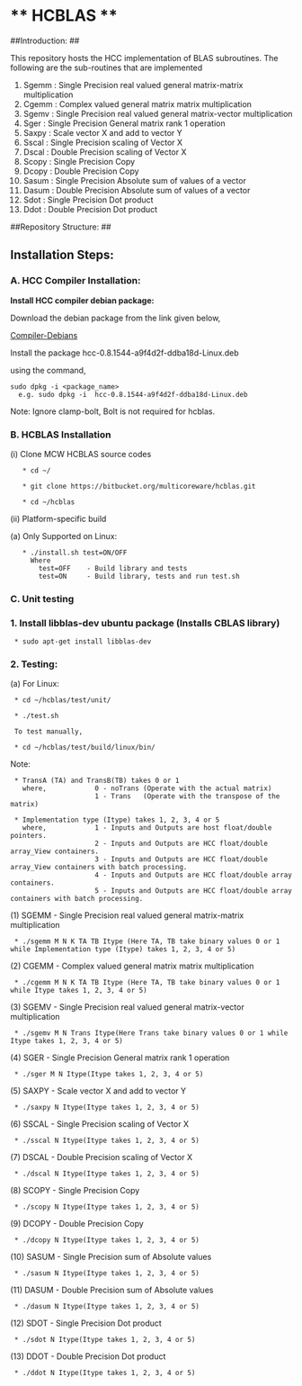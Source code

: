 # ** HCBLAS ** #

##Introduction: ##

This repository hosts the HCC implementation of BLAS subroutines. The following are the sub-routines that are implemented

1. Sgemm  : Single Precision real valued general matrix-matrix multiplication
2. Cgemm  : Complex valued general matrix matrix multiplication
3. Sgemv  : Single Precision real valued general matrix-vector multiplication
4. Sger   : Single Precision General matrix rank 1 operation
5. Saxpy  : Scale vector X and add to vector Y
6. Sscal  : Single Precision scaling of Vector X 
7. Dscal  : Double Precision scaling of Vector X
8. Scopy  : Single Precision Copy 
9. Dcopy  : Double Precision Copy
10. Sasum : Single Precision Absolute sum of values of a vector
11. Dasum : Double Precision Absolute sum of values of a vector
12. Sdot  : Single Precision Dot product
13. Ddot  : Double Precision Dot product

##Repository Structure: ##

## Installation Steps:    

### A. HCC Compiler Installation: 


**Install HCC compiler debian package:**

  Download the debian package from the link given below,
  
  [Compiler-Debians](https://multicorewareinc.egnyte.com/dl/TD5IwsNEx3)
  
  Install the package hcc-0.8.1544-a9f4d2f-ddba18d-Linux.deb 
  
  using the command,
  
    sudo dpkg -i <package_name>
      e.g. sudo dpkg -i  hcc-0.8.1544-a9f4d2f-ddba18d-Linux.deb 
      
  Note: 
      Ignore clamp-bolt, Bolt is not required for hcblas.
    


### B. HCBLAS Installation 

(i) Clone MCW HCBLAS source codes

       * cd ~/
   
       * git clone https://bitbucket.org/multicoreware/hcblas.git 

       * cd ~/hcblas
   
(ii) Platform-specific build

(a) Only Supported on Linux:  

       * ./install.sh test=ON/OFF 
         Where
           test=OFF    - Build library and tests
           test=ON     - Build library, tests and run test.sh

       
### C. Unit testing

### 1. Install libblas-dev ubuntu package (Installs CBLAS library)

     * sudo apt-get install libblas-dev

### 2. Testing:
    
(a) For Linux:

     * cd ~/hcblas/test/unit/
     
     * ./test.sh
     
     To test manually, 

     * cd ~/hcblas/test/build/linux/bin/
     
Note:
     
     * TransA (TA) and TransB(TB) takes 0 or 1
       where,            0 - noTrans (Operate with the actual matrix)
                         1 - Trans   (Operate with the transpose of the matrix)
                         
     * Implementation type (Itype) takes 1, 2, 3, 4 or 5
       where,            1 - Inputs and Outputs are host float/double pointers.
                         2 - Inputs and Outputs are HCC float/double array_View containers.
                         3 - Inputs and Outputs are HCC float/double array_View containers with batch processing.
                         4 - Inputs and Outputs are HCC float/double array containers.
                         5 - Inputs and Outputs are HCC float/double array containers with batch processing.
     
  (1) SGEMM - Single Precision real valued general matrix-matrix multiplication 
     
     * ./sgemm M N K TA TB Itype (Here TA, TB take binary values 0 or 1 while Implementation type (Itype) takes 1, 2, 3, 4 or 5)
  
  (2) CGEMM - Complex valued general matrix matrix multiplication

     * ./cgemm M N K TA TB Itype (Here TA, TB take binary values 0 or 1 while Itype takes 1, 2, 3, 4 or 5)

  (3) SGEMV - Single Precision real valued general matrix-vector multiplication
       
     * ./sgemv M N Trans Itype(Here Trans take binary values 0 or 1 while Itype takes 1, 2, 3, 4 or 5)

  (4) SGER - Single Precision General matrix rank 1 operation
 
     * ./sger M N Itype(Itype takes 1, 2, 3, 4 or 5)

  (5) SAXPY - Scale vector X and add to vector Y
    
     * ./saxpy N Itype(Itype takes 1, 2, 3, 4 or 5)

  (6) SSCAL - Single Precision scaling of Vector X 
  
     * ./sscal N Itype(Itype takes 1, 2, 3, 4 or 5)

  (7) DSCAL - Double Precision scaling of Vector X
   
     * ./dscal N Itype(Itype takes 1, 2, 3, 4 or 5)
 
  (8) SCOPY - Single Precision Copy 

     * ./scopy N Itype(Itype takes 1, 2, 3, 4 or 5)

  (9) DCOPY - Double Precision Copy
   
     * ./dcopy N Itype(Itype takes 1, 2, 3, 4 or 5)

  (10) SASUM - Single Precision sum of Absolute values

     * ./sasum N Itype(Itype takes 1, 2, 3, 4 or 5)

  (11) DASUM - Double Precision sum of Absolute values

     * ./dasum N Itype(Itype takes 1, 2, 3, 4 or 5)

  (12) SDOT - Single Precision Dot product

     * ./sdot N Itype(Itype takes 1, 2, 3, 4 or 5)

  (13) DDOT - Double Precision Dot product

     * ./ddot N Itype(Itype takes 1, 2, 3, 4 or 5)